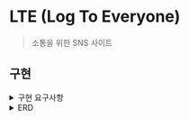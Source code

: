 # LTE (Log To Everyone)

> 소통을 위한 SNS 사이트

## 구현

<details>
<summary>구현 요구사항</summary>

## 1. 인증 방식

- Spring Security 기반의 JWT 인증 방식을 채택한다.
- AccessToken + Refresh Token을 사용한 인증 방식을 채택한다.
- Token 에는 식별자 번호와 닉네임이 저장된다.

## 2. 회원

### 회원가입 및 수정

- 사용자는 회원가입 시 ID, PASSWORD, 닉네임, 프로필 사진 (선택)을 입력해야한다.
    - ID는 최소 5자에서 최대 10자이며 알파벳 대소문자와 숫자만 입력 가능하다.
    - PASSWORD는 최소 6자에서 최대 15자이며 알파벳 대소문자와 숫자, 특수문자만 입력 가능하다. PASSWORD 에는 알파벳, 숫자, 특수문자가 포함 되어야한다.
    - 닉네임은 최소 3글자에서 최대 6자이며 알파벳, 한글, 슷자만 입력 가능하다.
- ID와 닉네임은 타인과 중복 불가능하다.
- 닉네임과 PASSWORD는 수정 가능하다.
- 프로필 사진은 설정하지 않을 경우 기본 사진이며, 추가 시 변경된다.
- 계정 삭제는 Soft Delete로 동작한다.
- 계정을 삭제할 시 팔로우 관련 데이터가 모두 삭제된다.

## 3. 게시글

### 게시글 관리

- 게시글 등록 시 제목, 내용을 입력 가능하다. (추후 이미지 도입)
    - 제목은 최소 한 글자 이상 작성 해야한다.
    - 제목은 30자 이내로 작성해야한다.
    - 내용은 비어있으면 안되지만, 공백으로 채워진 내용은 허용한다.
- 제목과 내용은 수정 가능하다.
- 게시글 등록 날짜는 최초 등록 날짜 기준이다.
- 작성자는 현재 시간 이후로 게시글 자동 삭제 기능을 추가할 수 있다.
    - 자동 삭제 시간은 등록 시간 이후어야한다.
    - 자동 삭제는 년,월,일,시,분으로 등록 가능하다.
- 게시글 등록 시 팔로위만 보기 기능을 추가할 수 있다.
    - 자신이 팔로우한 사람만 해당 게시글을 조회할 수 있다.
- 게시글을 조회할 시 조회수가 증가한다.
- 게시글을 추천할 시 추천수가 증가한다.
- 추천은 멤버마다 각 게시글당 1회만 가능하다.
- 게시글은 삭제 가능하다. (Soft Deleted)

### 게시글 조회

- 게시글 검색은 작성자 닉네임, 게시글 제목으로 검색 가능하다.
    - 검색 내용 일부만 포함되어도 검색 된다.
- 게시글 정렬은 최신 등록일, 최다 조회수, 최다 추천수로 가능하다.

### 댓글

- 댓글 등록 시 내용을 입력 가능하다.
    - 내용은 최소 한 글자 이상 작성 해야한다.
- 내용은 수정 가능하다.
- 댓글 등록 날짜는 최초 등록 날짜 기준이다.
- 댓글은 삭제 가능하다.
- 타인이 댓글을 작성하면 작성자에게 알림이 전송된다.

## 4. 팔로우

- 자신의 팔로워와 팔로위 목록을 조회할 수 있다.
- 타 회원을 팔로우와 언팔로우할 수 있다.
- 타 회원이 팔로우하면 팔로위에게 알림이 전송된다.
- 게시글을 작성하면 팔로워들에게 알림이 전송된다.
- 자신이 팔로우한 멤버들의 글을 모아서 확인 가능하다.

</details>

<details>
<summary>ERD</summary>
<img src="ERD.png" alt="ERD Diagram" />
</details>
